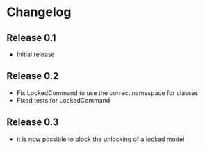 # Changelog

## Release 0.1

- Initial release

## Release 0.2

- Fix LockedCommand to use the correct namespace for classes
- Fixed tests for LockedCommand

## Release 0.3

- it is now possible to block the unlocking of a locked model
